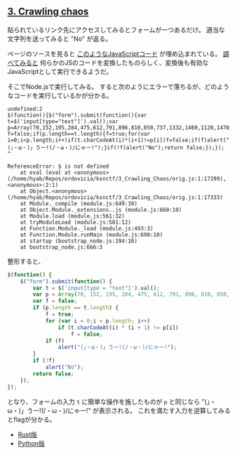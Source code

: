 ## [3. Crawling chaos](http://ksnctf.sweetduet.info/problem/3)

貼られているリンク先にアクセスしてみるとフォームが一つあるだけ。
適当な文字列を送ってみると "No" が返る。

ページのソースを見ると [このようなJavaScriptコード](https://github.com/ordovicia/ksnctf/blob/master/3_Easy_Cipher/orig.js) が埋め込まれている。
[調べてみると](http://sanya.sweetduet.info/unyaencode/) 何らかのJSのコードを変換したものらしく、変換後も有効なJavaScriptとして実行できるようだ。

そこでNode.jsで実行してみる。
すると次のようにエラーで落ちるが、どのようなコードを実行しているかが分かる。

```
undefined:2
$(function(){$("form").submit(function(){var t=$('input[type="text"]').val();var p=Array(70,152,195,284,475,612,791,896,810,850,737,1332,1469,1120,1470,832,1785,2196,1520,1480,1449);var f=false;if(p.length==t.length){f=true;for(var i=0;i<p.length;i++)if(t.charCodeAt(i)*(i+1)!=p[i])f=false;if(f)alert("(」・ω・)」うー!(/・ω・)/にゃー!");}if(!f)alert("No");return false;});});
^

ReferenceError: $ is not defined
    at eval (eval at <anonymous> (/home/hyab/Repos/ordovicia/ksnctf/3_Crawling_Chaos/orig.js:1:17299), <anonymous>:2:1)
    at Object.<anonymous> (/home/hyab/Repos/ordovicia/ksnctf/3_Crawling_Chaos/orig.js:1:17333)
    at Module._compile (module.js:649:30)
    at Object.Module._extensions..js (module.js:660:10)
    at Module.load (module.js:561:32)
    at tryModuleLoad (module.js:501:12)
    at Function.Module._load (module.js:493:3)
    at Function.Module.runMain (module.js:690:10)
    at startup (bootstrap_node.js:194:16)
    at bootstrap_node.js:666:3
```

整形すると、

```javascript
$(function() {
    $("form").submit(function() {
        var t = $('input[type = "text"]').val();
        var p = Array(70, 152, 195, 284, 475, 612, 791, 896, 810, 850, 737, 1332, 1469, 1120, 1470, 832, 1785, 2196, 1520, 1480, 1449);
        var f = false;
        if (p.length == t.length) {
            f = true;
            for (var i = 0;i < p.length; i++)
                if (t.charCodeAt(i) * (i + 1) != p[i])
                    f = false;
            if (f)
                alert("(」・ω・)」うー!(/・ω・)/にゃー!");
        }
        if (!f)
            alert("No");
        return false;
    });
});
```

となり、フォームの入力 `t` に簡単な操作を施したものが `p` と同じなら "(」・ω・)」うー!(/・ω・)/にゃー!" が表示される。
これを満たす入力を逆算してみるとflagが分かる。

* [Rust版](https://github.com/ordovicia/ksnctf/blob/master/3_Crawling_Chaos/solve.rs)
* [Python版](https://github.com/ordovicia/ksnctf/blob/master/3_Crawling_Chaos/solve.py)
